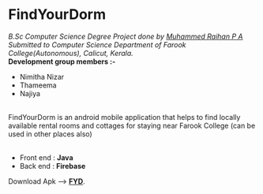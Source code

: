# FindYourDorm
*B.Sc Computer Science Degree Project done by [Muhammed Raihan P A](https://github.com/pu-raihan/)*
*Submitted to Computer Science Department of Farook College(Autonomous), Calicut, Kerala.*<br>
**Development group members :-**<br>
- Nimitha Nizar<br>
- Thameema<br>
- Najiya<br><br>

FindYourDorm is an android mobile application that helps to find locally available rental rooms and cottages for staying near Farook College (can be used in other places also)<br><br>
- Front end : **Java**<br>
- Back end : **Firebase**<br>

Download Apk --> [**FYD**](https://github.com/pu-raihan/pu-docs/raw/main/FYD-v%203.0.apk).<br/>


<!--
<script src="https://platform.linkedin.com/badges/js/profile.js" async defer type="text/javascript"></script>
<div class="badge-base LI-profile-badge" data-locale="en_US" data-size="medium" data-theme="dark" data-type="VERTICAL" data-vanity="raihan-io" data-version="v1"><a class="badge-base__link LI-simple-link" href="https://in.linkedin.com/in/raihan-io?trk=profile-badge">Muhammed Raihan P A</a></div>
-->

